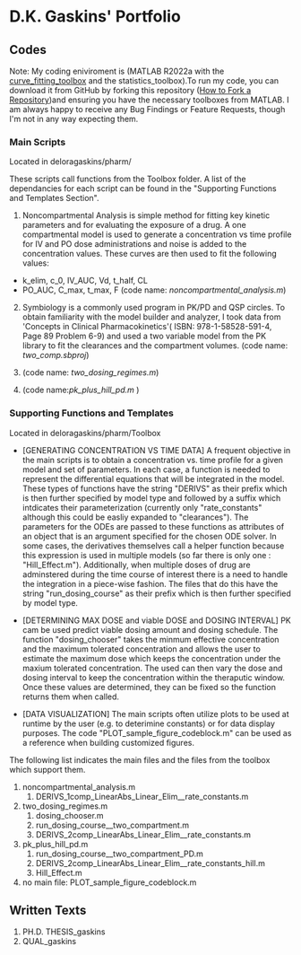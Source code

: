 # D.K. Gaskins' Portfolio

## Codes
Note: My coding eniviroment is (MATLAB R2022a with the [curve_fitting_toolbox](https://www.mathworks.com/products/curvefitting.html) and the statistics_toolbox).To run my code, you can download it from GitHub by forking this repository ([How to Fork a Repository](https://docs.github.com/en/get-started/quickstart/fork-a-repo))and ensuring you have the necessary toolboxes from MATLAB. I am always happy to receive any Bug Findings or Feature Requests, though I'm not in any way expecting them. 

### Main Scripts
Located in deloragaskins/pharm/

These scripts call functions from the Toolbox folder. A list of the dependancies for each script can be found in the "Supporting Functions and Templates Section". 

1. Noncompartmental Analysis is simple method for fitting key kinetic parameters  and for evaluating the exposure of a drug. A one compartmental model is used to generate a concentration vs time profile for IV and PO dose administrations and noise is added to the concentration values. These curves are then used to fit the following values: 
* k_elim, c_0,  IV_AUC,  Vd, t_half, CL
* PO_AUC, C_max, t_max, F
  (code name: _noncompartmental_analysis.m_)
 
2. Symbiology is a commonly used program in PK/PD and QSP circles. To obtain familiarity with the model builder and analyzer, I took data from 'Concepts in Clinical Pharmacokinetics'( ISBN: 978-1-58528-591-4, Page 89 Problem 6-9) and used a two variable model from the PK library to fit the clearances and the compartment volumes. 
  (code name: _two_comp.sbproj_)

3. (code name: _two_dosing_regimes.m_)
4. (code name:_pk_plus_hill_pd.m_ )

### Supporting Functions and Templates
Located in deloragaskins/pharm/Toolbox

* [GENERATING CONCENTRATION VS TIME DATA] A frequent objective in the main scripts is to obtain a concentration vs. time profile for a given model and set of parameters. In each case, a function is needed to represent the differential equations that will be integrated in the model. These types of functions have the string "DERIVS" as their prefix which is then further specified by model type and followed by a suffix which intdicates their parameterization (currently only "rate_constants" although this could be easliy expanded to "clearances"). The parameters for the ODEs are passed to these functions as attributes of an object that is an argument specified for the chosen ODE solver. In some cases, the derivatives themselves call a helper function because this expression is used in multiple models (so far there is only one : "Hill_Effect.m"). Additionally, when multiple doses of drug are adminstered during the time course of interest there is a need to handle the integration in a piece-wise fashion. The files that do this have the string "run_dosing_course" as their prefix which is then further specified by model type. 

* [DETERMINING MAX DOSE and viable DOSE and DOSING INTERVAL] PK cam be used predict viable dosing amount and dosing schedule. The function "dosing_chooser" takes the minmum effective concentration and the maximum tolerated concentration and allows the user to estimate the maximum dose which keeps the concentration under the maxium tolerated concentration. The used can then vary the dose and dosing interval to keep the concentration within the theraputic window. Once these values are determined, they can be fixed so the function returns them when called.    
  
* [DATA VISUALIZATION] The main scripts often utilize plots to be used at runtime by the user (e.g. to deterimine constants) or for data display purposes. The code "PLOT_sample_figure_codeblock.m" can be used as a reference when building customized figures. 

The following list indicates the main files and the files from the toolbox which support them. 

1. noncompartmental_analysis.m 
   1. DERIVS_1comp_LinearAbs_Linear_Elim__rate_constants.m
2. two_dosing_regimes.m
   1. dosing_chooser.m
   2. run_dosing_course__two_compartment.m
   3. DERIVS_2comp_LinearAbs_Linear_Elim__rate_constants.m 
3. pk_plus_hill_pd.m
   1. run_dosing_course__two_compartment_PD.m
   2. DERIVS_2comp_LinearAbs_Linear_Elim__rate_constants_hill.m
   3. Hill_Effect.m
4. no main file: PLOT_sample_figure_codeblock.m

## Written Texts
1. PH.D. THESIS_gaskins
2. QUAL_gaskins
